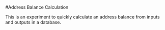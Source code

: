 #Address Balance Calculation

This is an experiment to quickly calculate an address balance from inputs and outputs in a database.
